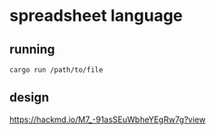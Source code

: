 # spreadsheet language

## running

```
cargo run /path/to/file
```

## design

https://hackmd.io/M7_-91asSEuWbheYEgRw7g?view

